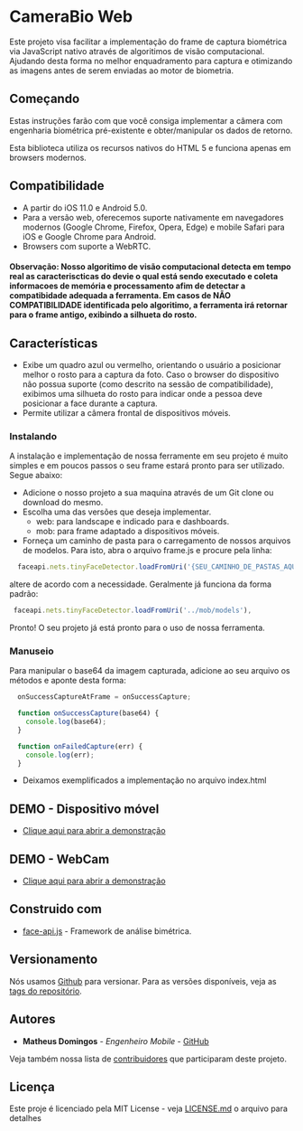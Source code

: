 # CameraBio Web

Este projeto visa facilitar a implementação do frame de captura biométrica via JavaScript nativo através de algoritimos de visão computacional. Ajudando desta forma no melhor enquadramento para captura e otimizando as imagens antes de serem enviadas ao motor de biometria.  

## Começando

Estas instruções farão com que você consiga implementar a câmera com engenharia biométrica pré-existente e obter/manipular os dados de retorno.
 
Esta biblioteca utiliza os recursos nativos do HTML 5 e funciona apenas em browsers modernos.


## Compatibilidade 

- A partir do iOS 11.0 e Android 5.0.
- Para a versão web, oferecemos suporte nativamente em navegadores modernos (Google Chrome, Firefox, Opera, Edge) e mobile Safari para iOS e Google Chrome para Android. 
- Browsers com suporte a WebRTC. 

#### Observação: Nosso algoritimo de visão computacional detecta em tempo real as caracteriscticas do devie o qual está sendo executado e coleta informacoes de memória e processamento afim de detectar a compatibidade adequada a ferramenta. Em casos de NÃO COMPATIBILIDADE identificada pelo algoritimo, a ferramenta irá retornar para o frame antigo, exibindo a silhueta do rosto.  


 ## Características

- Exibe um quadro azul ou vermelho, orientando o usuário a posicionar melhor o rosto para a captura da foto. Caso o browser do dispositivo não possua suporte (como descrito na sessão de compatibilidade), exibimos uma silhueta do rosto para indicar onde a pessoa deve posicionar a face durante a captura.
- Permite utilizar a câmera frontal de dispositivos móveis.

 
### Instalando

A instalação e implementação de nossa ferramente em seu projeto é muito simples e em poucos passos o seu frame estará pronto para ser utilizado. Segue abaixo: 

- Adicione o nosso projeto a sua maquina através de um Git clone ou download do mesmo. 
- Escolha uma das versões que deseja implementar. 
  - web: para landscape e indicado para e dashboards. 
  - mob: para frame adaptado a dispositivos móveis.
- Forneça um caminho de pasta para o carregamento de nossos arquivos de modelos. Para isto, abra o arquivo frame.js e procure pela linha:

```javascript
  faceapi.nets.tinyFaceDetector.loadFromUri('{SEU_CAMINHO_DE_PASTAS_AQUI}/mob/models'),
````
 altere de acordo com a necessidade. Geralmente já funciona da forma padrão:
 ```javascript
  faceapi.nets.tinyFaceDetector.loadFromUri('../mob/models'),
```

Pronto! O seu projeto já está pronto para o uso de nossa ferramenta. 

### Manuseio

Para manipular o base64 da imagem capturada, adicione ao seu arquivo os métodos e aponte desta forma:

  ```javascript
    onSuccessCaptureAtFrame = onSuccessCapture;

    function onSuccessCapture(base64) {
      console.log(base64);
    }

    function onFailedCapture(err) {
      console.log(err);
    }
```
 - Deixamos exemplificados a implementação no arquivo index.html
 

## DEMO - Dispositivo móvel

* [Clique aqui para abrir a demonstração](https://crediariohomolog.acesso.io/camerabio-web/mob/)

## DEMO - WebCam

* [Clique aqui para abrir a demonstração](https://crediariohomolog.acesso.io/camerabio-web/web/)

## Construido com

* [face-api.js](https://github.com/justadudewhohacks/face-api.js) - Framework de análise bimétrica.


## Versionamento

Nós usamos [Github](https://github.com/) para versionar. Para as versões disponíveis, veja as [tags do repositório](https://github.com/acesso-io/camerabio-android/releases). 

## Autores

* **Matheus Domingos** - *Engenheiro Mobile* - [GitHub](https://github.com/MatheusDomingos)

Veja também nossa lista de [contribuidores](https://github.com/acesso-io/camerabio-android/graphs/contributors) que participaram deste projeto.

## Licença

Este proje é licenciado pela MIT License - veja [LICENSE.md](LICENSE.md) o arquivo para detalhes
